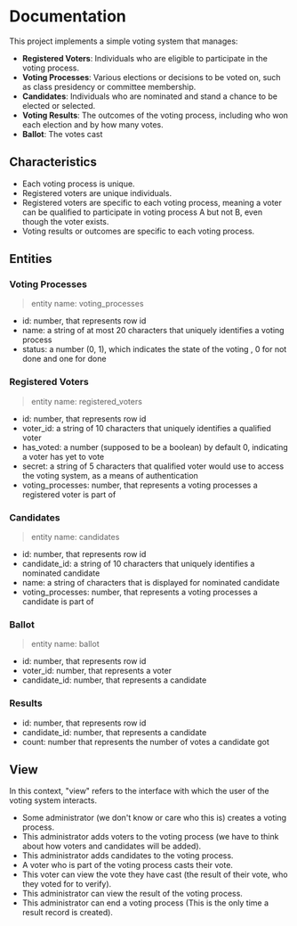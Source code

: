 # Documentation

This project implements a simple voting system that manages:

- **Registered Voters**: Individuals who are eligible to participate in the voting process.
- **Voting Processes**: Various elections or decisions to be voted on, such as class presidency or committee membership.
- **Candidates**: Individuals who are nominated and stand a chance to be elected or selected.
- **Voting Results**: The outcomes of the voting process, including who won each election and by how many votes.
- **Ballot**: The votes cast

## Characteristics

- Each voting process is unique.
- Registered voters are unique individuals.
- Registered voters are specific to each voting process, meaning a voter can be qualified to participate in voting process A but not B, even though the voter exists.
- Voting results or outcomes are specific to each voting process.

## Entities

### Voting Processes

> entity name: voting_processes

- id: number, that represents row id
- name: a string of at most 20 characters that uniquely identifies a voting process
- status: a number (0, 1), which indicates the state of the voting , 0 for not done and one for done

### Registered Voters

> entity name: registered_voters

- id: number, that represents row id
- voter_id: a string of 10 characters that uniquely identifies a qualified voter
- has_voted: a number (supposed to be a boolean) by default 0, indicating a voter has yet to vote
- secret: a string of 5 characters that qualified voter would use to access the voting system, as a means of authentication
- voting_processes: number, that represents a voting processes a registered voter is part of

### Candidates

> entity name: candidates

- id: number, that represents row id
- candidate_id: a string of 10 characters that uniquely identifies a nominated candidate
- name: a string of characters that is displayed for nominated candidate
- voting_processes: number, that represents a voting processes a candidate is part of

### Ballot

> entity name: ballot

- id: number, that represents row id
- voter_id: number, that represents a voter
- candidate_id: number, that represents a candidate

### Results

- id: number, that represents row id
- candidate_id: number, that represents a candidate
- count: number that represents the number of votes a candidate got

## View

In this context, "view" refers to the interface with which the user of the voting system interacts.

- Some administrator (we don't know or care who this is) creates a voting process.
- This administrator adds voters to the voting process (we have to think about how voters and candidates will be added).
- This administrator adds candidates to the voting process.
- A voter who is part of the voting process casts their vote.
- This voter can view the vote they have cast (the result of their vote, who they voted for to verify).
- This administrator can view the result of the voting process.
- This administrator can end a voting process (This is the only time a result record is created).
